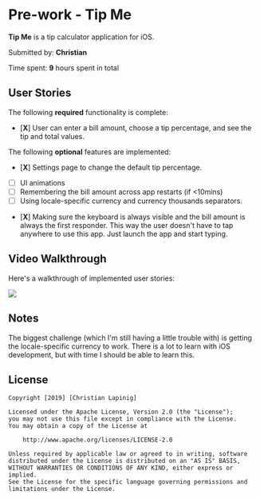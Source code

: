 # Pre-work - Tip Me

**Tip Me** is a tip calculator application for iOS.

Submitted by: **Christian**

Time spent: **9** hours spent in total

## User Stories

The following **required** functionality is complete:

* [**X**] User can enter a bill amount, choose a tip percentage, and see the tip and total values.

The following **optional** features are implemented:
* [**X**] Settings page to change the default tip percentage.
* [ ] UI animations
* [ ] Remembering the bill amount across app restarts (if <10mins)
* [ ] Using locale-specific currency and currency thousands separators.
* [**X**] Making sure the keyboard is always visible and the bill amount is always the first responder. This way the user doesn't have to tap anywhere to use this app. Just launch the app and start typing.

## Video Walkthrough 

Here's a walkthrough of implemented user stories:

![](http://g.recordit.co/ZT401zxAhF.gif)

## Notes

The biggest challenge (which I'm still having a little trouble with) is getting the locale-specific currency to work. There is a lot to learn with iOS development, but with time I should be able to learn this.

## License

    Copyright [2019] [Christian Lapinig]

    Licensed under the Apache License, Version 2.0 (the "License");
    you may not use this file except in compliance with the License.
    You may obtain a copy of the License at

        http://www.apache.org/licenses/LICENSE-2.0

    Unless required by applicable law or agreed to in writing, software
    distributed under the License is distributed on an "AS IS" BASIS,
    WITHOUT WARRANTIES OR CONDITIONS OF ANY KIND, either express or implied.
    See the License for the specific language governing permissions and
    limitations under the License.
